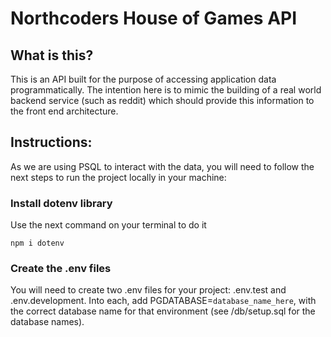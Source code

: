 # Northcoders House of Games API

## What is this?

This is an API built for the purpose of accessing application data programmatically. The intention here is to mimic the building of a real world backend service (such as reddit) which should provide this information to the front end architecture.

## Instructions:

As we are using PSQL to interact with the data, you will need to follow the next steps to run the project locally in your machine:

### Install dotenv library

Use the next command on your terminal to do it

```
npm i dotenv
```
### Create the .env files

You will need to create two .env files for your project: .env.test and .env.development. Into each, add PGDATABASE=`database_name_here`, with the correct database name for that environment (see /db/setup.sql for the database names).
